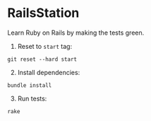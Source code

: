 # RailsStation

Learn Ruby on Rails by making the tests green.

1. Reset to ```start``` tag:

  ```
  git reset --hard start
  ```

2. Install dependencies:

  ```
  bundle install
  ```

3. Run tests:

  ```
  rake
  ```

